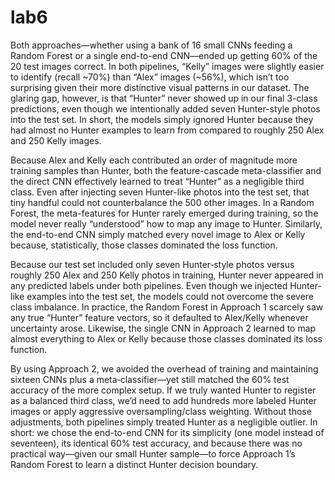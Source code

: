 # lab6

Both approaches—whether using a bank of 16 small CNNs feeding a Random Forest or a single end-to-end CNN—ended up getting 60% of the 20 test images correct. In both pipelines, “Kelly” images were slightly easier to identify (recall ~70%) than “Alex” images (~56%), which isn’t too surprising given their more distinctive visual patterns in our dataset. The glaring gap, however, is that “Hunter” never showed up in our final 3-class predictions, even though we intentionally added seven Hunter-style photos into the test set. In short, the models simply ignored Hunter because they had almost no Hunter examples to learn from compared to roughly 250 Alex and 250 Kelly images.

Because Alex and Kelly each contributed an order of magnitude more training samples than Hunter, both the feature-cascade meta-classifier and the direct CNN effectively learned to treat “Hunter” as a negligible third class. Even after injecting seven Hunter-like photos into the test set, that tiny handful could not counterbalance the 500 other images. In a Random Forest, the meta-features for Hunter rarely emerged during training, so the model never really “understood” how to map any image to Hunter. Similarly, the end-to-end CNN simply matched every novel image to Alex or Kelly because, statistically, those classes dominated the loss function.

Because our test set included only seven Hunter‐style photos versus roughly 250 Alex and 250 Kelly photos in training, Hunter never appeared in any predicted labels under both pipelines. Even though we injected Hunter‐like examples into the test set, the models could not overcome the severe class imbalance. In practice, the Random Forest in Approach 1 scarcely saw any true “Hunter” feature vectors, so it defaulted to Alex/Kelly whenever uncertainty arose. Likewise, the single CNN in Approach 2 learned to map almost everything to Alex or Kelly because those classes dominated its loss function.

By using Approach 2, we avoided the overhead of training and maintaining sixteen CNNs plus a meta‐classifier—yet still matched the 60% test accuracy of the more complex setup. If we truly wanted Hunter to register as a balanced third class, we’d need to add hundreds more labeled Hunter images or apply aggressive oversampling/class weighting. Without those adjustments, both pipelines simply treated Hunter as a negligible outlier. In short: we chose the end-to-end CNN for its simplicity (one model instead of seventeen), its identical 60% test accuracy, and because there was no practical way—given our small Hunter sample—to force Approach 1’s Random Forest to learn a distinct Hunter decision boundary.
